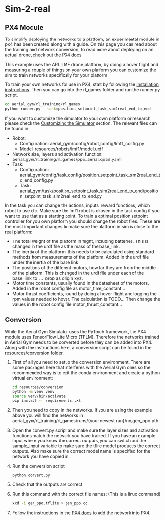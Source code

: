 # Sim-2-real

## PX4 Module
To simplify deploying the networks to a platform, an experimental module in px4 has been created along with a guide. On this page you can read about the training and network conversion, to read more about deploying on an actual drone, check out the [PX4 docs](https://docs.px4.io/main/en/advanced/neural_networks.md)

This example uses the ARL LMF drone platform, by doing a hover flight and measuring a couple of things on your own platform you can customize the sim to train networks specifically for your platform

To train your own networks for use in PX4, start by following the [installation instructions](./2_getting_started.md/#installation). Then you can go into the rl_games folder and run the runner.py script.

```bash
cd aerial_gym/rl_training/rl_games
python runner.py --task=position_setpoint_task_sim2real_end_to_end
```

If you want to customize the simulator to your own platform or research please check the [Customizing the Simulator](./5_customization.md) section. The relevant files can be found in:

- Robot:
    - Configuration: aerial_gym/config/robot_config/lmf1_config.py
    - Model: resources/robots/lmf1/model.urdf
- Network size, layers and activation function: aerial_gym/rl_training/rl_games/ppo_aerial_quad.yaml
- Task:
    - Configuration: aerial_gym/config/task_config/position_setpoint_task_sim2real_end_to_end_config.py
    - Task: aerial_gym/task/position_setpoint_task_sim2real_end_to_end/position_setpoint_task_sim2real_end_to_end.py

In the task you can change the actions, inputs, reward functions, which robot to use etc. Make sure the lmf1 robot is chosen in the task config if you want to use that as a starting point. To train a optimal position setpoint controller for you own platform you should change the robot files. These are the most important changes to make sure the platform in sim is close to the real platform:

- The total weight of the platform in flight, including batteries. This is changed in the urdf file as the mass of the base_link.
- The inertia of the platform, this needs to be calculated using standard methods from measurements of the platform. Added in the urdf file under the inertia of the base link
- The positions of the different motors, how far they are from the middle of the platform. This is changed in the urdf file under each of the base_link_to_..._prop as origin xyz.
- Motor time constants, usually found in the datasheet of the motors. Added in the robot config file as motor_time_constant...
- Motor thrust coefficients, found by doing a hover flight and logging the rpm values needed to hover. The calculation is TODO... Then change the values in the robot config file motor_thrust_constant...

## Conversion
While the Aerial Gym Simulator uses the PyTorch framework, the PX4 module uses TensorFlow Lite Micro (TFLM). Therefore the networks trained in Aerial Gym needs to be converted before they can be added into PX4. Along with the instructions here, a conversion script can be found in the resources/conversion folder.

1. First of all you need to setup the conversion environment. There are some packages here that interferes with the Aerial Gym ones so the recommended way is to exit the conda environment and create a python virtual environment:

    ```bash
    cd resources/conversion
    python -m venv venv
    source venv/bin/activate
    pip install -r requirements.txt
    ```

1. Then you need to copy in the networks. If you are using the example above you will find the networks in aerial_gym/rl_training/rl_games/runs/{your newest run}/nn/gen_ppo.pth

1. Open the convert.py script and make sure the layer sizes and activation functions match the network you have trained. If you have an example input where you know the correct outputs, you can switch out the sample_input variable to make sure the tflite model produces the correct outputs. Also make sure the correct model name is specified for the network you have copied in.

1. Run the conversion script

    ```bash
    python convert.py
    ```

1. Check that the outputs are correct

1. Run this command with the correct file names: (This is a linux command)

    ```bash
    xxd -i gen_ppo.tflite > gen_ppo.cc
    ```

1. Follow the instructions in the [PX4 docs](https://docs.px4.io/main/en/advanced/tflm.md) to add the network into PX4.